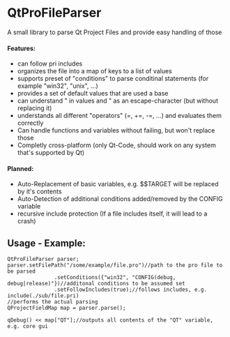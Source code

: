 # QtProFileParser
A small library to parse Qt Project Files and provide easy handling of those

#### Features:
 - can follow pri includes
 - organizes the file into a map of keys to a list of values
 - supports preset of "conditions" to parse conditinal statements (for example "win32", "unix", ...)
 - provides a set of default values that are used a base
 - can understand " in values and \" as an escape-character (but without replacing it)
 - understands all different "operators" (=, +=, -=, ...) and evaluates them correctly
 - Can handle functions and variables without failing, but won't replace those
 - Completly cross-platform (only Qt-Code, should work on any system that's supported by Qt)

#### Planned:
 - Auto-Replacement of basic variables, e.g. $$TARGET will be replaced by it's contents
 - Auto-Detection of additional conditions added/removed by the CONFIG variable
 - recursive include protection (If a file includes itself, it will lead to a crash)

## Usage - Example:
    QtProFileParser parser;
    parser.setFilePath("/some/example/file.pro")//path to the pro file to be parsed
    			   .setConditions({"win32", "CONFIG(debug, debug|release)"})//additonal conditions to be assumed set
    			   .setFollowIncludes(true);//follows includes, e.g. include(./sub/file.pri)
    //performs the actual parsing
    QProjectFieldMap map = parser.parse();
    
    qDebug() << map["QT"];//outputs all contents of the "QT" variable, e.g. core gui
